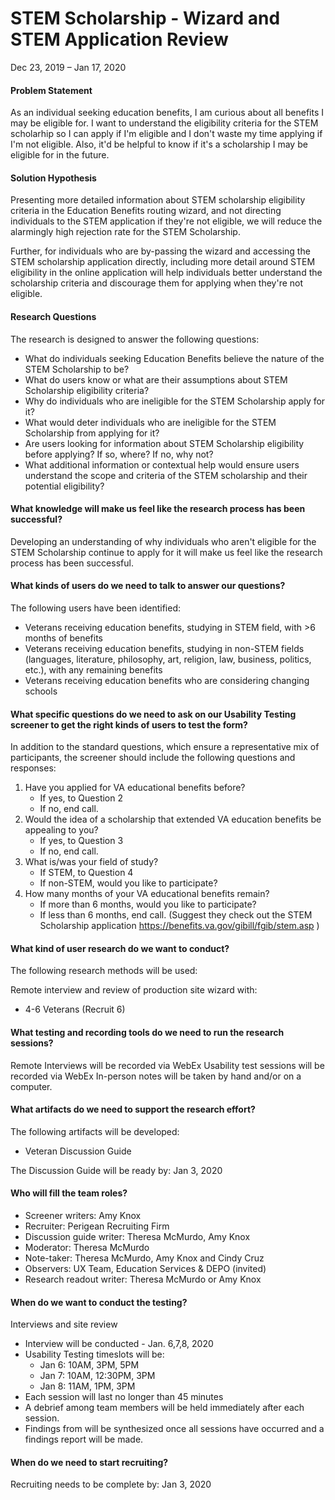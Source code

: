 # STEM Scholarship - Wizard and STEM Application Review 

Dec 23, 2019 – Jan 17, 2020


#### Problem Statement 
As an individual seeking education benefits, I am curious about all benefits I may be eligible for.  I want to understand the eligibility criteria for the STEM scholarhip so I can apply if I'm eligible and I don't waste my time applying if I'm not eligible.  Also, it'd be helpful to know if it's a scholarship I may be eligible for in the future.  

#### Solution Hypothesis
Presenting more detailed information about STEM scholarship eligibility criteria in the Education Benefits routing wizard, and not directing individuals to the STEM application if they're not eligible, we will reduce the alarmingly high rejection rate for the STEM Scholarship.  

Further, for individuals who are by-passing the wizard and accessing the STEM scholarship application directly, including more detail around STEM eligibility in the online application will help individuals better understand the scholarship criteria and discourage them for applying when they're not eligible. 

#### Research Questions

The research is designed to answer the following questions:
 
* What do individuals seeking Education Benefits believe the nature of the STEM Scholarship to be? 
* What do users know or what are their assumptions about STEM Scholarship eligibility criteria? 
* Why do individuals who are ineligible for the STEM Scholarship apply for it? 
* What would deter individuals who are ineligible for the STEM Scholarship from applying for it? 
* Are users looking for information about STEM Scholarship eligibility before applying? If so, where? If no, why not? 
* What additional information or contextual help would ensure users understand the scope and criteria of the STEM scholarship and their potential eligibility? 


#### What knowledge will make us feel like the research process has been successful?

Developing an understanding of why individuals who aren't eligible for the STEM Scholarship continue to apply for it will make us feel like the research process has been successful.

#### What kinds of users do we need to talk to answer our questions?

The following users have been identified:
*	Veterans receiving education benefits, studying in STEM field, with >6 months of benefits
* Veterans receiving education benefits, studying in non-STEM fields (languages, literature, philosophy, art, religion, law, business, politics, etc.), with any remaining benefits
*	Veterans receiving education benefits who are considering changing schools


#### What specific questions do we need to ask on our Usability Testing screener to get the right kinds of users to test the form?

In addition to the standard questions, which ensure a representative mix of participants, the screener should include the following questions and responses:

1.	Have you applied for VA educational benefits before? 
    * If yes, to Question 2
    * If no, end call.
2. Would the idea of a scholarship that extended VA education benefits be appealing to you? 
    * If yes, to Question 3
    * If no, end call.
3.	What is/was your field of study?
    * If STEM, to Question 4
    * If non-STEM, would you like to participate?
3. How many months of your VA educational benefits remain? 
    * If more than 6 months, would you like to participate?
    * If less than 6 months, end call. (Suggest they check out the STEM Scholarship application  https://benefits.va.gov/gibill/fgib/stem.asp )


#### What kind of user research do we want to conduct?

The following research methods will be used:

Remote interview and review of production site wizard with:
*	4-6 Veterans (Recruit 6)


#### What testing and recording tools do we need to run the research sessions?

Remote Interviews will be recorded via WebEx
Usability test sessions will be recorded via WebEx
In-person notes will be taken by hand and/or on a computer. 

#### What artifacts do we need to support the research effort?

The following artifacts will be developed:
*	Veteran Discussion Guide  

The Discussion Guide will be ready by: Jan 3, 2020


#### Who will fill the team roles?
* Screener writers: Amy Knox
* Recruiter: Perigean Recruiting Firm
* Discussion guide writer: Theresa McMurdo, Amy Knox
* Moderator: Theresa McMurdo
* Note-taker: Theresa McMurdo, Amy Knox and Cindy Cruz
* Observers: UX Team, Education Services & DEPO (invited)
* Research readout writer: Theresa McMurdo or Amy Knox

#### When do we want to conduct the testing?

Interviews and site review
*	Interview will be conducted - Jan. 6,7,8, 2020
*	Usability Testing timeslots will be: 
     * Jan 6: 10AM, 3PM, 5PM 
     * Jan 7: 10AM, 12:30PM, 3PM 
     * Jan 8: 11AM, 1PM, 3PM 
*	Each session will last no longer than 45 minutes
*	A debrief among team members will be held immediately after each session.
*	Findings from will be synthesized once all sessions have occurred and a findings report will be made.

#### When do we need to start recruiting?

Recruiting needs to be complete by: Jan 3, 2020
